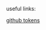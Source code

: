 useful links:

[github tokens](https://stackoverflow.com/questions/68775869/message-support-for-password-authentication-was-removed)
